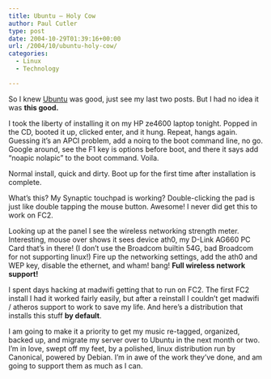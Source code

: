 ```yaml
---
title: Ubuntu – Holy Cow
author: Paul Cutler
type: post
date: 2004-10-29T01:39:16+00:00
url: /2004/10/ubuntu-holy-cow/
categories:
  - Linux
  - Technology

---
```

So I knew [Ubuntu][1] was good, just see my last two posts. But I had no idea it was **this good.**

I took the liberty of installing it on my HP ze4600 laptop tonight. Popped in the CD, booted it up, clicked enter, and it hung. Repeat, hangs again. Guessing it&#8217;s an APCI problem, add a noirq to the boot command line, no go. Google around, see the F1 key is options before boot, and there it says add &#8220;noapic nolapic&#8221; to the boot command. Voila.

Normal install, quick and dirty. Boot up for the first time after installation is complete.

What&#8217;s this? My Synaptic touchpad is working? Double-clicking the pad is just like double tapping the mouse button. Awesome! I never did get this to work on FC2.

Looking up at the panel I see the wireless networking strength meter. Interesting, mouse over shows it sees device ath0, my D-Link AG660 PC Card that&#8217;s in there! (I don&#8217;t use the Broadcom builtin 54G, bad Broadcom for not supporting linux!) Fire up the networking settings, add the ath0 and WEP key, disable the ethernet, and wham! bang! **Full wireless network support!**

I spent days hacking at madwifi getting that to run on FC2. The first FC2 install I had it worked fairly easily, but after a reinstall I couldn&#8217;t get madwifi / atheros support to work to save my life. And here&#8217;s a distribution that installs this stuff **by default**.

I am going to make it a priority to get my music re-tagged, organized, backed up, and migrate my server over to Ubuntu in the next month or two. I&#8217;m in love, swept off my feet, by a polished, linux distribution run by Canonical, powered by Debian. I&#8217;m in awe of the work they&#8217;ve done, and am going to support them as much as I can.

 [1]: http://www.ubuntulinux.org